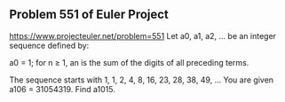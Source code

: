 ## Problem 551 of Euler Project 
https://www.projecteuler.net/problem=551
Let a0, a1, a2, ... be an integer sequence defined by:

a0 = 1;
for n ≥ 1, an is the sum of the digits of all preceding terms.

The sequence starts with 1, 1, 2, 4, 8, 16, 23, 28, 38, 49, ...
You are given a106 = 31054319.
Find a1015.